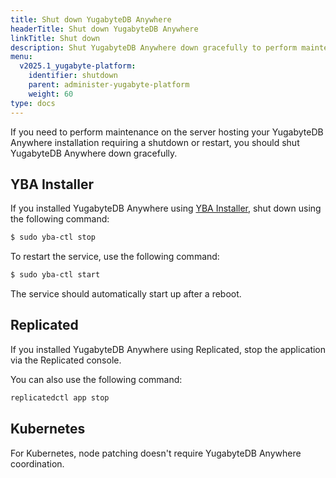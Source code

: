 ```yaml
---
title: Shut down YugabyteDB Anywhere
headerTitle: Shut down YugabyteDB Anywhere
linkTitle: Shut down
description: Shut YugabyteDB Anywhere down gracefully to perform maintenance.
menu:
  v2025.1_yugabyte-platform:
    identifier: shutdown
    parent: administer-yugabyte-platform
    weight: 60
type: docs
---
```


If you need to perform maintenance on the server hosting your YugabyteDB Anywhere installation requiring a shutdown or restart, you should shut YugabyteDB Anywhere down gracefully.

## YBA Installer

If you installed YugabyteDB Anywhere using [YBA Installer](../../install-yugabyte-platform/install-software/installer/#service-management), shut down using the following command:

```sh
$ sudo yba-ctl stop
```

To restart the service, use the following command:

```sh
$ sudo yba-ctl start
```

The service should automatically start up after a reboot.

## Replicated

If you installed YugabyteDB Anywhere using Replicated, stop the application via the Replicated console.

You can also use the following command:

```sh
replicatedctl app stop
```

## Kubernetes

For Kubernetes, node patching doesn't require YugabyteDB Anywhere coordination.
